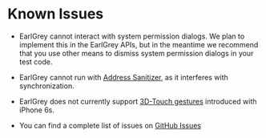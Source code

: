 # Known Issues

* EarlGrey cannot interact with system permission dialogs. We plan to implement this in the EarlGrey APIs, but in the meantime we recommend that you use other means to dismiss system permission dialogs in your test code.

* EarlGrey cannot run with [Address Sanitizer](https://github.com/google/sanitizers/wiki/AddressSanitizer), as it interferes with synchronization.

* EarlGrey does not currently support [3D-Touch gestures](http://www.apple.com/iphone-6s/3d-touch/) introduced with iPhone 6s.

* You can find a complete list of issues on [GitHub Issues](https://github.com/google/EarlGrey/issues)
